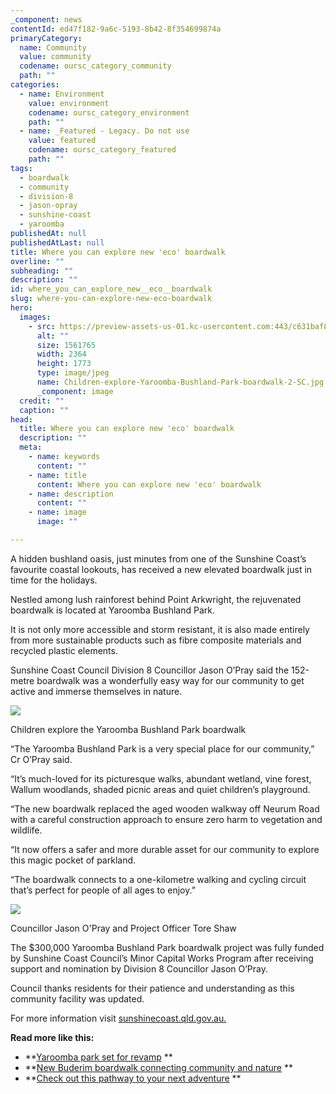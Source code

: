 ```yaml
---
_component: news
contentId: ed47f182-9a6c-5193-8b42-8f354699874a
primaryCategory:
  name: Community
  value: community
  codename: oursc_category_community
  path: ""
categories:
  - name: Environment
    value: environment
    codename: oursc_category_environment
    path: ""
  - name: _Featured - Legacy. Do not use
    value: featured
    codename: oursc_category_featured
    path: ""
tags:
  - boardwalk
  - community
  - division-8
  - jason-opray
  - sunshine-coast
  - yaroomba
publishedAt: null
publishedAtLast: null
title: Where you can explore new 'eco' boardwalk
overline: ""
subheading: ""
description: ""
id: where_you_can_explore_new__eco__boardwalk
slug: where-you-can-explore-new-eco-boardwalk
hero:
  images:
    - src: https://preview-assets-us-01.kc-usercontent.com:443/c631baf8-1b46-001f-580c-d0001b68b4a8/a200967d-6f5f-4c71-b6b8-0af4e68dd20e/Children-explore-Yaroomba-Bushland-Park-boardwalk-2-SC.jpg
      alt: ""
      size: 1561765
      width: 2364
      height: 1773
      type: image/jpeg
      name: Children-explore-Yaroomba-Bushland-Park-boardwalk-2-SC.jpg
      _component: image
  credit: ""
  caption: ""
head:
  title: Where you can explore new 'eco' boardwalk
  description: ""
  meta:
    - name: keywords
      content: ""
    - name: title
      content: Where you can explore new 'eco' boardwalk
    - name: description
      content: ""
    - name: image
      image: ""

---
```

A hidden bushland oasis, just minutes from one of the Sunshine Coast’s favourite coastal lookouts, has received a new elevated boardwalk just in time for the holidays.

Nestled among lush rainforest behind Point Arkwright, the rejuvenated boardwalk is located at Yaroomba Bushland Park.

It is not only more accessible and storm resistant, it is also made entirely from more sustainable products such as fibre composite materials and recycled plastic elements.

Sunshine Coast Council Division 8 Councillor Jason O’Pray said the 152-metre boardwalk was a wonderfully easy way for our community to get active and immerse themselves in nature.

![](https://preview-assets-us-01.kc-usercontent.com:443/c631baf8-1b46-001f-580c-d0001b68b4a8/9dd229f7-36c1-4a19-adf6-6c5f309b94fb/Children-explore-Yaroomba-Bushland-Park-Boardwalk-SC-1024x768.jpg)

Children explore the Yaroomba Bushland Park boardwalk

“The Yaroomba Bushland Park is a very special place for our community,” Cr O’Pray said.

“It’s much-loved for its picturesque walks, abundant wetland, vine forest, Wallum woodlands, shaded picnic areas and quiet children’s playground.

“The new boardwalk replaced the aged wooden walkway off Neurum Road with a careful construction approach to ensure zero harm to vegetation and wildlife.

“It now offers a safer and more durable asset for our community to explore this magic pocket of parkland.

“The boardwalk connects to a one-kilometre walking and cycling circuit that’s perfect for people of all ages to enjoy.”

![](https://preview-assets-us-01.kc-usercontent.com:443/c631baf8-1b46-001f-580c-d0001b68b4a8/feb1f418-5e5d-48d9-90b2-2c915ebac344/Cr-Jason-Opray-and-Project-Officer-Tore-Shaw-at-Yaroomba-Bushland-Park-boardwalk-SC-1024x768.jpg)

Councillor Jason O'Pray and Project Officer Tore Shaw

The $300,000 Yaroomba Bushland Park boardwalk project was fully funded by Sunshine Coast Council’s Minor Capital Works Program after receiving support and nomination by Division 8 Councillor Jason O’Pray.

Council thanks residents for their patience and understanding as this community facility was updated.

For more information visit [sunshinecoast.qld.gov.au.](https://adventure.sunshinecoast.qld.gov.au/)


**Read more like this:**

*   **[Yaroomba park set for revamp](https://oursc.com.au/community/yaroomba-park-set-for-revamp)
    **
*   **[New Buderim boardwalk connecting community and nature](https://oursc.com.au/community/new-buderim-boardwalk-connecting-community-and-nature)
    **
*   **[Check out this pathway to your next adventure](https://oursc.com.au/featured/check-out-this-pathway-to-your-next-adventure)
    **
